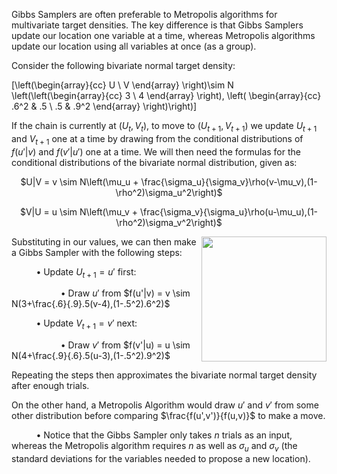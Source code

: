 Gibbs Samplers are often preferable to Metropolis algorithms for multivariate target densities. The key difference is that Gibbs Samplers update our location one variable at a time, whereas Metropolis algorithms update our location using all variables at once (as a group).

Consider the following bivariate normal target density:

\[\left(\begin{array}{cc}
U \\
V \end{array} \right)\sim N \left(\left(\begin{array}{cc}
3 \\
4 \end{array} \right), \left( \begin{array}{cc}
.6^2 & .5 \\
.5 & .9^2 \end{array} \right)\right)\]

If the chain is currently at ($U_t,V_t$), to move to ($U_{t+1},V_{t+1}$) we update $U_{t+1}$ and $V_{t+1}$ one at a time by drawing from the conditional distributions of $f(u'|v)$ and $f(v'|u')$ one at a time. We will then need the formulas for the conditional distributions of the bivariate normal distribution, given as:

<center> $U|V = v \sim N\left(\mu_u + \frac{\sigma_u}{\sigma_v}\rho(v-\mu_v),(1-\rho^2)\sigma_u^2\right)$

$V|U = u \sim N\left(\mu_v + \frac{\sigma_v}{\sigma_u}\rho(u-\mu_u),(1-\rho^2)\sigma_v^2\right)$</center>

<img src="http://sd.keepcalm-o-matic.co.uk/i/one-at-a-time-please.png" width="200" height="200" align="right">

Substituting in our values, we can then make a Gibbs Sampler with the following steps:

&nbsp;&nbsp;&nbsp;&nbsp;&nbsp;&nbsp;&nbsp;&nbsp;&nbsp;&nbsp;&bull; Update $U_{t+1}=u'$ first:

&nbsp;&nbsp;&nbsp;&nbsp;&nbsp;&nbsp;&nbsp;&nbsp;&nbsp;&nbsp;&nbsp;&nbsp;&nbsp;&nbsp;&nbsp;&nbsp;&nbsp;&nbsp;&nbsp;&nbsp;&bull; Draw $u'$ from $f(u'|v) = v \sim N(3+\frac{.6}{.9}.5(v-4),(1-.5^2).6^2)$

&nbsp;&nbsp;&nbsp;&nbsp;&nbsp;&nbsp;&nbsp;&nbsp;&nbsp;&nbsp;&bull; Update $V_{t+1}=v'$ next:

&nbsp;&nbsp;&nbsp;&nbsp;&nbsp;&nbsp;&nbsp;&nbsp;&nbsp;&nbsp;&nbsp;&nbsp;&nbsp;&nbsp;&nbsp;&nbsp;&nbsp;&nbsp;&nbsp;&nbsp;&bull; Draw $v'$ from $f(v'|u) = u \sim N(4+\frac{.9}{.6}.5(u-3),(1-.5^2).9^2)$

Repeating the steps then approximates the bivariate normal target density after enough trials.

On the other hand, a Metropolis Algorithm would draw $u'$ and $v'$ from some other distribution before comparing $\frac{f(u',v')}{f(u,v)}$ to make a move.

&nbsp;&nbsp;&nbsp;&nbsp;&nbsp;&nbsp;&nbsp;&nbsp;&nbsp;&nbsp;&bull; Notice that the Gibbs Sampler only takes $n$ trials as an input, whereas the Metropolis algorithm requires $n$ as well as $\sigma_u$ and $\sigma_v$ (the standard deviations for the variables needed to propose a new location).
